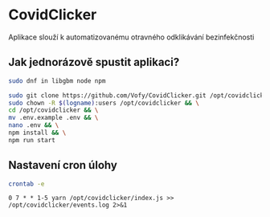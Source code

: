 # CovidClicker
Aplikace slouží k automatizovanému otravného odklikávání bezinfekčnosti

## Jak jednorázově spustit aplikaci?
```bash
sudo dnf in libgbm node npm
```
```bash
sudo git clone https://github.com/Vofy/CovidClicker.git /opt/covidclicker && \
sudo chown -R $(logname):users /opt/covidclicker && \
cd /opt/covidclicker && \
mv .env.example .env && \
nano .env && \
npm install && \
npm run start
```

## Nastavení cron úlohy
```bash
crontab -e
```
```cron
0 7 * * 1-5 yarn /opt/covidclicker/index.js >> /opt/covidclicker/events.log 2>&1
```
